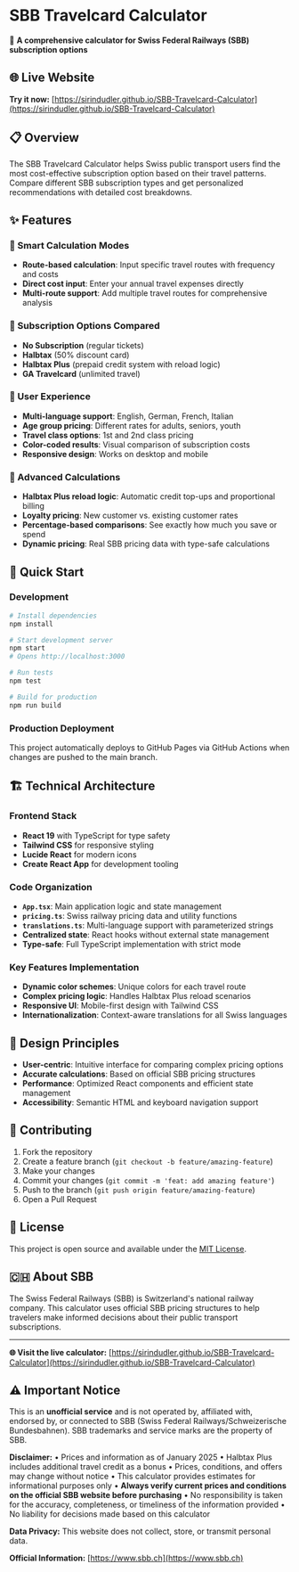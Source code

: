 # SBB Travelcard Calculator

🚆 **A comprehensive calculator for Swiss Federal Railways (SBB) subscription options**

## 🌐 Live Website
**Try it now:** [https://sirindudler.github.io/SBB-Travelcard-Calculator](https://sirindudler.github.io/SBB-Travelcard-Calculator)

## 📋 Overview

The SBB Travelcard Calculator helps Swiss public transport users find the most cost-effective subscription option based on their travel patterns. Compare different SBB subscription types and get personalized recommendations with detailed cost breakdowns.

## ✨ Features

### 🎯 Smart Calculation Modes
- **Route-based calculation**: Input specific travel routes with frequency and costs
- **Direct cost input**: Enter your annual travel expenses directly
- **Multi-route support**: Add multiple travel routes for comprehensive analysis

### 🎫 Subscription Options Compared
- **No Subscription** (regular tickets)
- **Halbtax** (50% discount card)
- **Halbtax Plus** (prepaid credit system with reload logic)
- **GA Travelcard** (unlimited travel)

### 🎨 User Experience
- **Multi-language support**: English, German, French, Italian
- **Age group pricing**: Different rates for adults, seniors, youth
- **Travel class options**: 1st and 2nd class pricing
- **Color-coded results**: Visual comparison of subscription costs
- **Responsive design**: Works on desktop and mobile

### 🧮 Advanced Calculations
- **Halbtax Plus reload logic**: Automatic credit top-ups and proportional billing
- **Loyalty pricing**: New customer vs. existing customer rates
- **Percentage-based comparisons**: See exactly how much you save or spend
- **Dynamic pricing**: Real SBB pricing data with type-safe calculations

## 🚀 Quick Start

### Development
```bash
# Install dependencies
npm install

# Start development server
npm start
# Opens http://localhost:3000

# Run tests
npm test

# Build for production
npm run build
```

### Production Deployment
This project automatically deploys to GitHub Pages via GitHub Actions when changes are pushed to the main branch.

## 🏗️ Technical Architecture

### Frontend Stack
- **React 19** with TypeScript for type safety
- **Tailwind CSS** for responsive styling
- **Lucide React** for modern icons
- **Create React App** for development tooling

### Code Organization
- **`App.tsx`**: Main application logic and state management
- **`pricing.ts`**: Swiss railway pricing data and utility functions
- **`translations.ts`**: Multi-language support with parameterized strings
- **Centralized state**: React hooks without external state management
- **Type-safe**: Full TypeScript implementation with strict mode

### Key Features Implementation
- **Dynamic color schemes**: Unique colors for each travel route
- **Complex pricing logic**: Handles Halbtax Plus reload scenarios
- **Responsive UI**: Mobile-first design with Tailwind CSS
- **Internationalization**: Context-aware translations for all Swiss languages

## 🎨 Design Principles

- **User-centric**: Intuitive interface for comparing complex pricing options
- **Accurate calculations**: Based on official SBB pricing structures
- **Performance**: Optimized React components and efficient state management
- **Accessibility**: Semantic HTML and keyboard navigation support

## 🤝 Contributing

1. Fork the repository
2. Create a feature branch (`git checkout -b feature/amazing-feature`)
3. Make your changes
4. Commit your changes (`git commit -m 'feat: add amazing feature'`)
5. Push to the branch (`git push origin feature/amazing-feature`)
6. Open a Pull Request

## 📝 License

This project is open source and available under the [MIT License](LICENSE).

## 🇨🇭 About SBB

The Swiss Federal Railways (SBB) is Switzerland's national railway company. This calculator uses official SBB pricing structures to help travelers make informed decisions about their public transport subscriptions.

---

**🌐 Visit the live calculator:** [https://sirindudler.github.io/SBB-Travelcard-Calculator](https://sirindudler.github.io/SBB-Travelcard-Calculator)

## ⚠️ Important Notice

This is an **unofficial service** and is not operated by, affiliated with, endorsed by, or connected to SBB (Swiss Federal Railways/Schweizerische Bundesbahnen). SBB trademarks and service marks are the property of SBB.

**Disclaimer:**
• Prices and information as of January 2025
• Halbtax Plus includes additional travel credit as a bonus
• Prices, conditions, and offers may change without notice
• This calculator provides estimates for informational purposes only
• **Always verify current prices and conditions on the official SBB website before purchasing**
• No responsibility is taken for the accuracy, completeness, or timeliness of the information provided
• No liability for decisions made based on this calculator

**Data Privacy:** This website does not collect, store, or transmit personal data.

**Official Information:** [https://www.sbb.ch](https://www.sbb.ch)